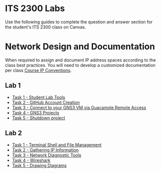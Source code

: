# ITS 2300 Labs

Use the following guides to complete the question and answer section for the student's ITS 2300 class on Canvas.


# Network Design and Documentation
When required to assign and document IP address spaces according to the class best practices. You will need to develop a customized documentation per class [Course IP Conventions](https://github.com/OHIO-ECT/ECT-Lab-Introduction/blob/main/course_guides/its-4750-course-conventions.md).

## Lab 1
- [Task 1 - Student Lab Tools](../tasks/Task-Student-Lab-Tools.md)
- [Task 2 - GitHub Account Creation](../tasks/Task-GitHub-Account-Creation.md)
- [Task 3 - Connect to your GNS3 VM via Guacamole Remote Access](../tasks/Task-Connect-to-GNS3-VM-Guac.md)
- [Task 4 - GNS3 Projects](../tasks/Task-GNS3-Projects.md)
- [Task 5 - Shutdown project](../tasks/Task-Shutdown-GNS3.md)

## Lab 2
- [Task 1 - Terminal Shell and File Management](../tasks/Task-Terminal-Shell-and-File-Management.md)
- [Task 2 - Gathering IP Information](../tasks/Task-Gathering-IP-Information.md)
- [Task 3 - Network Diagnostic Tools](../tasks/Task-Advanced-Network-Diagnostic-Commands.md)
- [Task 4 - Wireshark](../tasks/Task-Wireshark.md)
- [Task 5 - Drawing Diagrams](../tasks/Task-Drawing-Diagrams.md)
